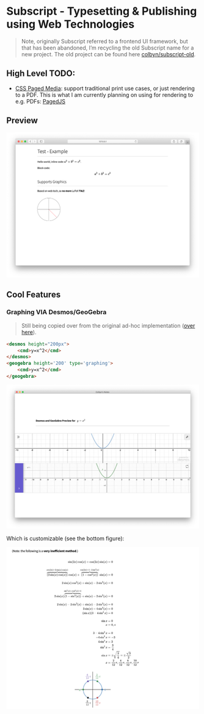 # Subscript - Typesetting & Publishing using Web Technologies

> Note, originally Subscript referred to a frontend UI framework, but that has been abandoned, I’m recycling the old Subscript name for a new project. The old project can be found here [colbyn/subscript-old](https://github.com/colbyn/subscript-old).


## High Level TODO:

- [CSS Paged Media](https://www.w3.org/TR/css-page-3/): support traditional print use cases, or just rendering to a PDF. This is what I am currently planning on using for rendering to e.g. PDFs: [PagedJS](https://www.pagedjs.org)

## Preview

![Preview](assets/preview.png)


## Cool Features

### Graphing VIA Desmos/GeoGebra

> Still being copied over from the original ad-hoc implementation ([over here](https://github.com/colbyn/school-notes)).

```html
<desmos height="200px">
    <cmd>y=x^2</cmd>
</desmos>
<geogebra height='200' type='graphing'>
    <cmd>y=x^2</cmd>
</geogebra>
```

![Graphing Example](assets/preview-graphing.png)

Which is customizable (see the bottom figure):

![Graphing Example](assets/preview-graphing-2.png)

